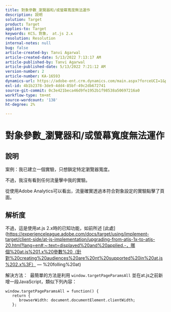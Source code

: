 ```yaml
---
title: 對象參數_瀏覽器和/或螢幕寬度無法運作
description: 說明
solution: Target
product: Target
applies-to: Target
keywords: KCS，對象， at.js 2.x
resolution: Resolution
internal-notes: null
bug: false
article-created-by: Tanvi Agarwal
article-created-date: 5/13/2022 7:13:17 AM
article-published-by: Tanvi Agarwal
article-published-date: 5/13/2022 7:21:12 AM
version-number: 2
article-number: KA-16593
dynamics-url: https://adobe-ent.crm.dynamics.com/main.aspx?forceUCI=1&pagetype=entityrecord&etn=knowledgearticle&id=6966a423-8cd2-ec11-a7b5-00224809c27a
exl-id: 4b1b2378-3de9-4dd4-85bf-49c2db672741
source-git-commit: 0c3e421beca46d9fe1952b1f98538a50697216a0
workflow-type: tm+mt
source-wordcount: '138'
ht-degree: 2%

---
```


# 對象參數_瀏覽器和/或螢幕寬度無法運作

## 說明


案例：我已建立一個實驗，只想鎖定特定瀏覽器寬度。

不過，我沒有看到任何流量擊中我的實驗。



從使用Adobe Analytics可以看出，流量確實透過本符合對象設定的實驗點擊了頁面。


## 解析度


不過，這是使用at.js 2.x時的已知功能，如前所述 [此處](https://experienceleague.adobe.com/docs/target/using/implement-target/client-side/at-js-implementation/upgrading-from-atjs-1x-to-atjs-20.html?lang=en#:~:text=displayed%20and%20applied.-，哪個%20at.js%201.x%20參數%20（針對%20creating%20audiences%20are%20nt%20supported%20in%20at.js%202.x%3F） — %20folling%20at)

解決方法：  最簡單的方法是利用 `window.targetPageParamsAll` 並在at.js之前新增一段JavaScript，類似下列內容：

```
window.targetPageParamsAll = function() {
   return {
      browserWidth: document.documentElement.clientWidth;
   };
```
